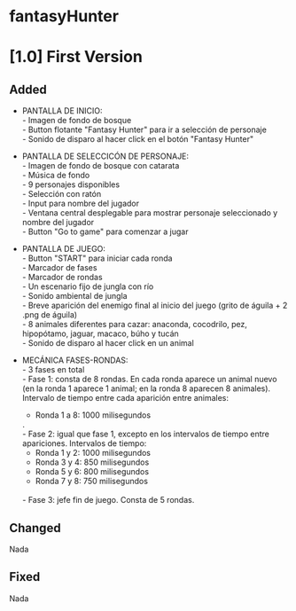 # fantasyHunter

<h1>[1.0] First Version</h1>

<h2>Added</h2>

- PANTALLA DE INICIO:<br>- Imagen de fondo de bosque <br>- Button flotante "Fantasy Hunter" para ir a selección de personaje <br>- Sonido de disparo al hacer click en el botón "Fantasy Hunter"

- PANTALLA DE SELECCICÓN DE PERSONAJE:<br>- Imagen de fondo de bosque con catarata <br>- Música de fondo <br>- 9 personajes disponibles <br>- Selección con ratón <br>- Input para nombre del jugador <br>- Ventana central desplegable para mostrar personaje seleccionado y nombre del jugador <br>- Button "Go to game" para comenzar a jugar

- PANTALLA DE JUEGO: <br>- Button "START" para iniciar cada ronda <br>- Marcador de fases <br>- Marcador de rondas <br>- Un escenario fijo de jungla con río <br>- Sonido ambiental de jungla <br>- Breve aparición del enemigo final al inicio del juego (grito de águila + 2 .png de águila) <br> - 8 animales diferentes para cazar: anaconda, cocodrilo, pez, hipopótamo, jaguar, macaco, búho y tucán <br>- Sonido de disparo al hacer click en un animal

- MECÁNICA FASES-RONDAS: <br>- 3 fases en total <br>- Fase 1: consta de 8 rondas. En cada ronda aparece un animal nuevo (en la ronda 1 aparece 1 animal; en la ronda 8 aparecen 8 animales). Intervalo de tiempo entre cada aparición entre animales: <ul><li>Ronda 1 a 8: 1000 milisegundos</li></ul>. <br>- Fase 2: igual que fase 1, excepto en los intervalos de tiempo entre apariciones. Intervalos de tiempo: <br><ul><li>Ronda 1 y 2: 1000 milisegundos</li><li>Ronda 3 y 4: 850 milisegundos</li><li>Ronda 5 y 6: 800 milisegundos</li><li>Ronda 7 y 8: 750 milisegundos</li></ul><br> - Fase 3: jefe fin de juego. Consta de 5 rondas.



<h2>Changed</h2>

Nada

<h2>Fixed</h2>

Nada


